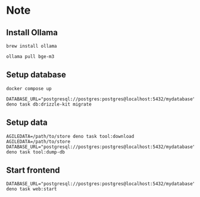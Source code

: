 # Note

## Install Ollama

```
brew install ollama
```

```
ollama pull bge-m3
```

## Setup database

```
docker compose up
```

```
DATABASE_URL="postgresql://postgres:postgres@localhost:5432/mydatabase" deno task db:drizzle-kit migrate
```

## Setup data

```
AGILEDATA=/path/to/store deno task tool:download
AGILEDATA=/path/to/store DATABASE_URL="postgresql://postgres:postgres@localhost:5432/mydatabase" deno task tool:dump-db
```

## Start frontend

```
DATABASE_URL="postgresql://postgres:postgres@localhost:5432/mydatabase"  deno task web:start
```
